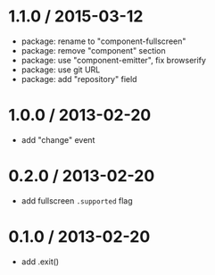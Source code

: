 
1.1.0 / 2015-03-12
==================

  * package: rename to "component-fullscreen"
  * package: remove "component" section
  * package: use "component-emitter", fix browserify
  * package: use git URL
  * package: add "repository" field

1.0.0 / 2013-02-20
==================

  * add "change" event

0.2.0 / 2013-02-20
==================

  * add fullscreen `.supported` flag

0.1.0 / 2013-02-20
==================

  * add .exit()
